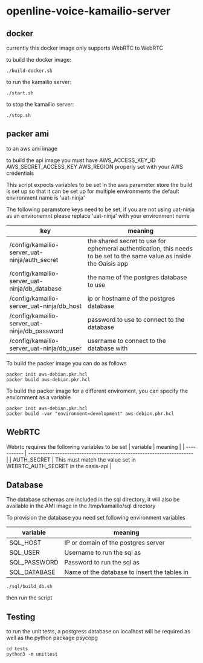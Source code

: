 # openline-voice-kamailio-server

## docker
currently this docker image only supports WebRTC to WebRTC

to build the docker image:

```
./build-docker.sh
```

to run the kamailio server:

```
./start.sh
```
to stop the kamailio server:

```
./stop.sh
```
## packer ami
to an aws ami image


to build the api image you must have AWS_ACCESS_KEY_ID AWS_SECRET_ACCESS_KEY AWS_REGION properly set with your AWS credentials

This script expects variables to be set in the aws parameter store
the build is set up so that it can be set up for multiple environments the default environment name is 'uat-ninja'

The following paramstore keys need to be set, if you are not using uat-ninja as an environemnt please replace 'uat-ninja' with your environment name

| key                                           | meaning                                                                                                                |
| --------------------------------------------- | ---------------------------------------------------------------------------------------------------------------------- |
| /config/kamailio-server_uat-ninja/auth_secret | the shared secret to use for ephemeral authentication, this needs to be set to the same value as inside the Oaisis app |
| /config/kamailio-server_uat-ninja/db_database | the name of the postgres database to use                                                                               |
| /config/kamailio-server_uat-ninja/db_host     | ip or hostname of the postgres database                                                                                |
| /config/kamailio-server_uat-ninja/db_password | password to use to connect to the database                                                                             |
| /config/kamailio-server_uat-ninja/db_user     | username to connect to the database with                                                                               |

To build the packer image you can do as follows
```
packer init aws-debian.pkr.hcl
packer build aws-debian.pkr.hcl
```

To build the packer image for a different enviroment, you can specify the enviornment as a variable
```
packer init aws-debian.pkr.hcl
packer build -var "environment=development" aws-debian.pkr.hcl
```

## WebRTC

Webrtc requires the following variables to be set
| variable    | meaning                                                              |
| ----------- | -------------------------------------------------------------------- |
| AUTH_SECRET | This must match the value set in WEBRTC_AUTH_SECRET in the oasis-api |

## Database
The database schemas are included in the sql directory, it will also be available in the AMI image in the /tmp/kamailio/sql directory

To provision the database you need set following environment variables

| variable     | meaning                                      |
| ------------ | -------------------------------------------- |
| SQL_HOST     | IP or domain of the postgres server          |
| SQL_USER     | Username to run the sql as                   |
| SQL_PASSWORD | Password to run the sql as                   |
| SQL_DATABASE | Name of the database to insert the tables in |

```
./sql/build_db.sh
```

then run the script

## Testing
to run the unit tests, a postgress database on localhost will be required as well as the python package psycopg
```
cd tests
python3 -m unittest
```
